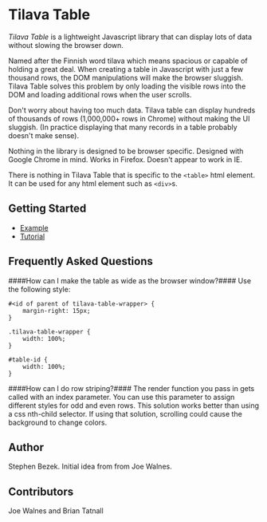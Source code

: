Tilava Table
=============

*Tilava Table* is a lightweight Javascript library that can display lots of
data without slowing the browser down.

Named after the Finnish word tilava which means spacious or capable of holding
a great deal.  When creating a table in Javascript with just a few thousand
rows, the DOM manipulations will make the browser sluggish.  Tilava Table
solves this problem by only loading the visible rows into the DOM and loading
additional rows when the user scrolls.

Don't worry about having too much data.  Tilava table can display hundreds of
thousands of rows (1,000,000+ rows in Chrome) without making the UI sluggish.
(In practice displaying that many records in a table probably doesn't make
sense).

Nothing in the library is designed to be browser specific.
Designed with Google Chrome in mind.  Works in Firefox.  Doesn't appear to work
in IE.

There is nothing in Tilava Table that is specific to the `<table>` html
element.  It can be used for any html element such as `<div>`s.

Getting Started
---------------

* [Example](http://stephenbez.github.com/tilava-table/example.html)
* [Tutorial](http://stephenbez.github.com/tilava-table/tutorial.html)

Frequently Asked Questions
--------------------------

####How can I make the table as wide as the browser window?####
Use the following style:

    #<id of parent of tilava-table-wrapper> {
        margin-right: 15px;
    }
    
    .tilava-table-wrapper {
        width: 100%;
    }

    #table-id {
        width: 100%;
    }

####How can I do row striping?####
The render function you pass in gets called with an index parameter.  You can
use this parameter to assign different styles for odd and even rows.  This
solution works better than using a css nth-child selector.  If using that
solution, scrolling could cause the background to change colors.

Author
------
Stephen Bezek.  Initial idea from from Joe Walnes.

Contributors
------------
Joe Walnes and Brian Tatnall
